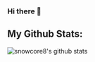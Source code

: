 ### Hi there 👋

<!--
**SnowCore8/SnowCore8** is a ✨ _special_ ✨ repository because its `README.md` (this file) appears on your GitHub profile.

Here are some ideas to get you started:

- 🔭 I’m currently working on ...
- 🌱 I’m currently learning ...
- 👯 I’m looking to collaborate on ...
- 🤔 I’m looking for help with ...
- 💬 Ask me about ...
- 📫 How to reach me: ...
- 😄 Pronouns: ...
- ⚡ Fun fact: ...
-->

## My Github Stats:
![snowcore8's github stats](https://github-readme-stats.vercel.app/api?username=snowcore8&title_color=ff4081&theme=dark&show_icons=true)
